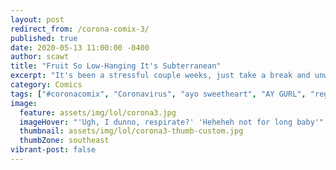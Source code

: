 ```yaml
---
layout: post
redirect_from: /corona-comix-3/
published: true
date: 2020-05-13 11:00:00 -0400
author: scawt
title: "Fruit So Low-Hanging It's Subterranean"
excerpt: "It's been a stressful couple weeks, just take a break and unwi-- oh come on dude, are you kidding me? Here?"
category: Comics
tags: ["#coronacomix", "Coronavirus", "ayo sweetheart", "AY GURL", "regrettable hookups", "public safety", "medical science", "science", "so fuckin stupid all the time", "based on a true story", "horny orb is definitely my next D&D class", "gross", "fuccbois"]
image:
  feature: assets/img/lol/corona3.jpg
  imageHover: "'Ugh, I dunno, respirate?' 'Heheheh not for long baby'"
  thumbnail: assets/img/lol/corona3-thumb-custom.jpg
  thumbZone: southeast
vibrant-post: false
---
```

